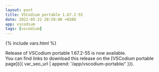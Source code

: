 ```yaml
---
layout: post
title: VSCodium portable 1.67.2-55
date: 2022-05-22 20:59:00 +0200
app: vscodium
tags: [vscodium]
---
```

{% include vars.html %}

Release of VSCodium portable 1.67.2-55 is now available.<br />
You can find links to download this release on the [VSCodium portable page]({{ var_seo_url | append: '/app/vscodium-portable/' }}).

